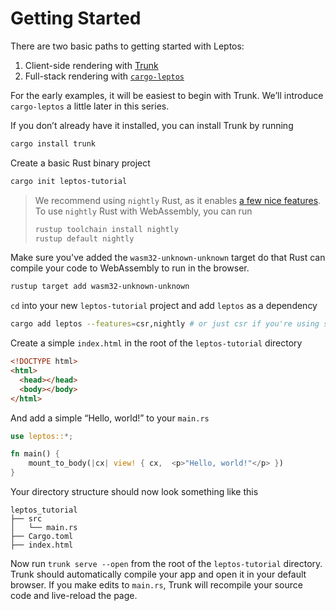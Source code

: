 # Getting Started

There are two basic paths to getting started with Leptos:

1. Client-side rendering with [Trunk](https://trunkrs.dev/)
2. Full-stack rendering with [`cargo-leptos`](https://github.com/leptos-rs/cargo-leptos)

For the early examples, it will be easiest to begin with Trunk. We’ll introduce
`cargo-leptos` a little later in this series.

If you don’t already have it installed, you can install Trunk by running

```bash
cargo install trunk
```

Create a basic Rust binary project

```bash
cargo init leptos-tutorial
```

> We recommend using `nightly` Rust, as it enables [a few nice features](https://github.com/leptos-rs/leptos#nightly-note). To use `nightly` Rust with WebAssembly, you can run
>
> ```bash
> rustup toolchain install nightly
> rustup default nightly
> ```

Make sure you've added the `wasm32-unknown-unknown` target do that Rust can compile your code to WebAssembly to run in the browser. 

```bash
rustup target add wasm32-unknown-unknown
```

`cd` into your new `leptos-tutorial` project and add `leptos` as a dependency

```bash
cargo add leptos --features=csr,nightly # or just csr if you're using stable Rust
```

Create a simple `index.html` in the root of the `leptos-tutorial` directory

```html
<!DOCTYPE html>
<html>
  <head></head>
  <body></body>
</html>
```

And add a simple “Hello, world!” to your `main.rs`

```rust
use leptos::*;

fn main() {
    mount_to_body(|cx| view! { cx,  <p>"Hello, world!"</p> })
}
```

Your directory structure should now look something like this

```
leptos_tutorial
├── src
│   └── main.rs
├── Cargo.toml
├── index.html
```

Now run `trunk serve --open` from the root of the `leptos-tutorial` directory.
Trunk should automatically compile your app and open it in your default browser.
If you make edits to `main.rs`, Trunk will recompile your source code and
live-reload the page.
